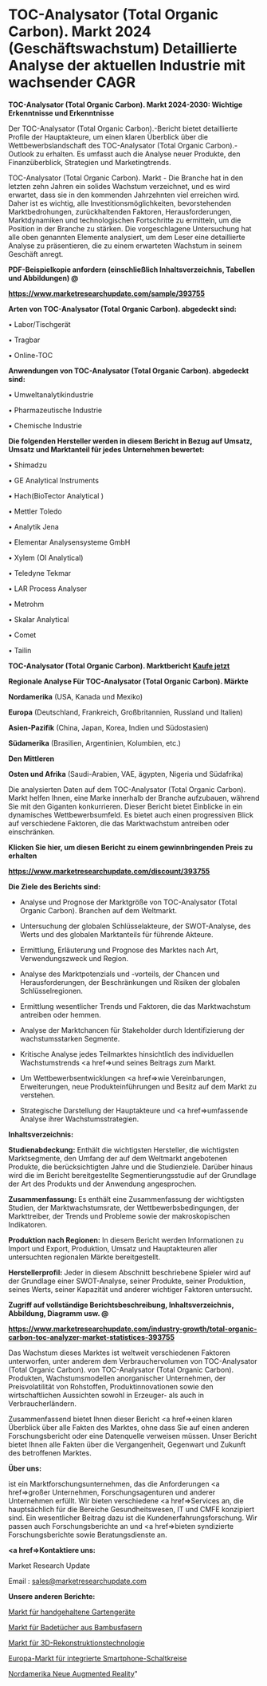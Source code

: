 # TOC-Analysator (Total Organic Carbon). Markt 2024 (Geschäftswachstum) Detaillierte Analyse der aktuellen Industrie mit wachsender CAGR

<strong>TOC-Analysator (Total Organic Carbon). Markt 2024-2030: Wichtige Erkenntnisse und Erkenntnisse</strong>

Der TOC-Analysator (Total Organic Carbon).-Bericht bietet detaillierte Profile der Hauptakteure, um einen klaren Überblick über die Wettbewerbslandschaft des TOC-Analysator (Total Organic Carbon).-Outlook zu erhalten. Es umfasst auch die Analyse neuer Produkte, den Finanzüberblick, Strategien und Marketingtrends.

TOC-Analysator (Total Organic Carbon). Markt - Die Branche hat in den letzten zehn Jahren ein solides Wachstum verzeichnet, und es wird erwartet, dass sie in den kommenden Jahrzehnten viel erreichen wird. Daher ist es wichtig, alle Investitionsmöglichkeiten, bevorstehenden Marktbedrohungen, zurückhaltenden Faktoren, Herausforderungen, Marktdynamiken und technologischen Fortschritte zu ermitteln, um die Position in der Branche zu stärken. Die vorgeschlagene Untersuchung hat alle oben genannten Elemente analysiert, um dem Leser eine detaillierte Analyse zu präsentieren, die zu einem erwarteten Wachstum in seinem Geschäft anregt.



<strong><b>PDF-Beispielkopie anfordern (einschließlich Inhaltsverzeichnis, Tabellen und Abbildungen) @ </b></strong>

<strong><a href=https://www.marketresearchupdate.com/sample/393755>

<strong>https://www.marketresearchupdate.com/sample/393755</u></a></strong></strong>



<strong>Arten von TOC-Analysator (Total Organic Carbon). abgedeckt sind:</strong>

• Labor/Tischgerät

• Tragbar

• Online-TOC



<strong>Anwendungen von TOC-Analysator (Total Organic Carbon). abgedeckt sind:</strong>

• Umweltanalytikindustrie

• Pharmazeutische Industrie

• Chemische Industrie



<strong>Die folgenden Hersteller werden in diesem Bericht in Bezug auf Umsatz, Umsatz und Marktanteil für jedes Unternehmen bewertet:</strong>

• Shimadzu

• GE Analytical Instruments

• Hach(BioTector Analytical )

• Mettler Toledo

• Analytik Jena

• Elementar Analysensysteme GmbH

• Xylem (OI Analytical)

• Teledyne Tekmar

• LAR Process Analyser

• Metrohm

• Skalar Analytical

• Comet

• Tailin



<strong>TOC-Analysator (Total Organic Carbon). Marktbericht <a href=https://www.marketresearchupdate.com/buynow/393755>Kaufe jetzt</a></strong>



<strong>Regionale Analyse Für TOC-Analysator (Total Organic Carbon). Märkte</strong>



<strong>Nordamerika</strong> (USA, Kanada und Mexiko)



<strong>Europa</strong> (Deutschland, Frankreich, Großbritannien, Russland und Italien)



<strong>Asien-Pazifik</strong> (China, Japan, Korea, Indien und Südostasien)



<strong>Südamerika</strong> (Brasilien, Argentinien, Kolumbien, etc.)



<strong>Den Mittleren</strong> 

<strong>Osten und Afrika</strong> (Saudi-Arabien, VAE, ägypten, Nigeria und Südafrika)

Die analysierten Daten auf dem TOC-Analysator (Total Organic Carbon). Markt helfen Ihnen, eine Marke innerhalb der Branche aufzubauen, während Sie mit den Giganten konkurrieren. Dieser Bericht bietet Einblicke in ein dynamisches Wettbewerbsumfeld. Es bietet auch einen progressiven Blick auf verschiedene Faktoren, die das Marktwachstum antreiben oder einschränken.



<strong>Klicken Sie hier, um diesen Bericht zu einem gewinnbringenden Preis zu erhalten
</strong>

<strong><a href=https://www.marketresearchupdate.com/discount/393755>https://www.marketresearchupdate.com/discount/393755</b></u></strong></a>



<strong>Die Ziele des Berichts sind:</strong>

- Analyse und Prognose der Marktgröße von TOC-Analysator (Total Organic Carbon). Branchen auf dem Weltmarkt.

- Untersuchung der globalen Schlüsselakteure, der SWOT-Analyse, des Werts und des globalen Marktanteils für führende Akteure.

- Ermittlung, Erläuterung und Prognose des Marktes nach Art, Verwendungszweck und Region.

- Analyse des Marktpotenzials und -vorteils, der Chancen und Herausforderungen, der Beschränkungen und Risiken der globalen Schlüsselregionen.

- Ermittlung wesentlicher Trends und Faktoren, die das Marktwachstum antreiben oder hemmen.

- Analyse der Marktchancen für Stakeholder durch Identifizierung der wachstumsstarken Segmente.

- Kritische Analyse jedes Teilmarktes hinsichtlich des individuellen Wachstumstrends <a href=>und</a> seines Beitrags zum Markt.

- Um Wettbewerbsentwicklungen <a href=>wie</a> Vereinbarungen, Erweiterungen, neue Produkteinführungen und Besitz auf dem Markt zu verstehen.

- Strategische Darstellung der Hauptakteure und <a href=>umfas</a>sende Analyse ihrer Wachstumsstrategien.



<strong>Inhaltsverzeichnis:</strong>



<strong>Studienabdeckung:</strong> Enthält die wichtigsten Hersteller, die wichtigsten Marktsegmente, den Umfang der auf dem Weltmarkt angebotenen Produkte, die berücksichtigten Jahre und die Studienziele. Darüber hinaus wird die im Bericht bereitgestellte Segmentierungsstudie auf der Grundlage der Art des Produkts und der Anwendung angesprochen.



<strong>Zusammenfassung:</strong> Es enthält eine Zusammenfassung der wichtigsten Studien, der Marktwachstumsrate, der Wettbewerbsbedingungen, der Markttreiber, der Trends und Probleme sowie der makroskopischen Indikatoren.



<strong>Produktion nach Regionen:</strong> In diesem Bericht werden Informationen zu Import und Export, Produktion, Umsatz und Hauptakteuren aller untersuchten regionalen Märkte bereitgestellt.



<strong>Herstellerprofil:</strong> Jeder in diesem Abschnitt beschriebene Spieler wird auf der Grundlage einer SWOT-Analyse, seiner Produkte, seiner Produktion, seines Werts, seiner Kapazität und anderer wichtiger Faktoren untersucht.



<strong><b>Zugriff auf vollständige Berichtsbeschreibung, Inhaltsverzeichnis, Abbildung, Diagramm usw. @ </b></strong>

<strong><a href=https://www.marketresearchupdate.com/industry-growth/total-organic-carbon-toc-analyzer-market-statistices-393755>https://www.marketresearchupdate.com/industry-growth/total-organic-carbon-toc-analyzer-market-statistices-393755</a></strong>

Das Wachstum dieses Marktes ist weltweit verschiedenen Faktoren unterworfen, unter anderem dem Verbrauchervolumen von TOC-Analysator (Total Organic Carbon). von TOC-Analysator (Total Organic Carbon). Produkten, Wachstumsmodellen anorganischer Unternehmen, der Preisvolatilität von Rohstoffen, Produktinnovationen sowie den wirtschaftlichen Aussichten sowohl in Erzeuger- als auch in Verbraucherländern.

Zusammenfassend bietet Ihnen dieser Bericht <a href=>einen</a> klaren Überblick über alle Fakten des Marktes, ohne dass Sie auf einen anderen Forschungsbericht oder eine Datenquelle verweisen müssen. Unser Bericht bietet Ihnen alle Fakten über die Vergangenheit, Gegenwart und Zukunft des betroffenen Marktes.



<strong>Über uns:</strong>

 ist ein Marktforschungsunternehmen, das die Anforderungen <a href=>großer</a> Unternehmen, Forschungsagenturen und anderer Unternehmen erfüllt. Wir bieten verschiedene <a href=>Services</a> an, die hauptsächlich für die Bereiche Gesundheitswesen, IT und CMFE konzipiert sind. Ein wesentlicher Beitrag dazu ist die Kundenerfahrungsforschung. Wir passen auch Forschungsberichte an und <a href=>bieten</a> syndizierte Forschungsberichte sowie Beratungsdienste an.



<strong><a href=>Kontaktiere uns:</a></strong>

Market Research Update

Email : sales@marketresearchupdate.com



<strong>Unsere anderen Berichte:</strong>

<a href=https://www.linkedin.com/pulse/hand-held-gardening-tools-market-latest-report>Markt für handgehaltene Gartengeräte</a>

<a href=https://www.linkedin.com/pulse/bamboo-fiber-bath-towel-market-outlooks-2023>Markt für Badetücher aus Bambusfasern</a>

<a href=https://www.linkedin.com/pulse/3d-reconstruction-technology-market-size-share-outlook>Markt für 3D-Rekonstruktionstechnologie</a>

<a href=https://www.linkedin.com/pulse/europe-smartphone-integrated-circuits-market>Europa-Markt für integrierte Smartphone-Schaltkreise</a>

<a href=https://www.linkedin.com/pulse/north-america-new-augmented-reality>Nordamerika Neue Augmented Reality</a>"
